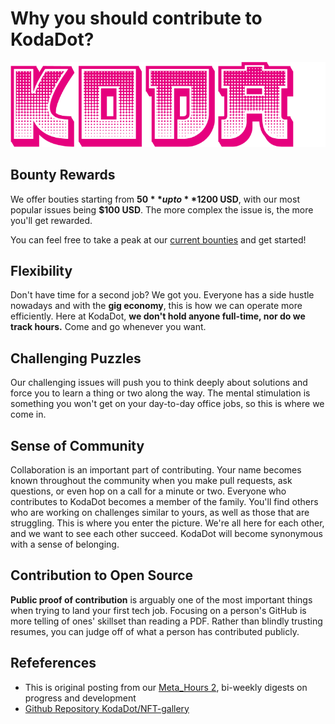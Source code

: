 # Why you should contribute to KodaDot?

![KodaDot_logo_v3](./assets/KODA_v3.png)

  
## Bounty Rewards
We offer bouties starting from **$50** up to **$1200 USD**, with our most popular issues being **$100 USD**. The more complex the issue is, the more you'll get rewarded.

You can feel free to take a peak at our [current bounties](https://github.com/kodadot/nft-gallery/labels) and get started!



## Flexibility
Don't have time for a second job? We got you. 
Everyone has a side hustle nowadays and with the **gig economy**, this is  how we can operate more efficiently. Here at KodaDot, **we don't hold anyone full-time, nor do we track hours.** Come and go whenever you want.

## Challenging Puzzles
Our challenging issues will push you to think deeply about solutions and force you to learn a thing or two along the way. The mental stimulation is something you won't get on your day-to-day office jobs, so this is where we come in.

## Sense of Community
Collaboration is an important part of contributing. Your name becomes known throughout the community when you make pull requests, ask questions, or even hop on a call for a minute or two. Everyone who contributes to KodaDot becomes a member of the family. You'll find others who are working on challenges similar to yours, as well as those that are struggling. This is where you enter the picture. We're all here for each other, and we want to see each other succeed. KodaDot will become synonymous with a sense of belonging.



## Contribution to Open Source
**Public proof of contribution** is arguably one of the most important things when trying to land your first tech job. Focusing on a person's GitHub is more telling of ones' skillset than reading a PDF. Rather than blindly trusting resumes, you can judge off of what a person has contributed publicly.

## Refeferences
- This is original posting from our [Meta_Hours 2](https://github.com/kodadot/nft-gallery/discussions/1699), bi-weekly digests on progress and development
- [Github Repository KodaDot/NFT-gallery](https://github.com/kodadot/nft-gallery/issues/)